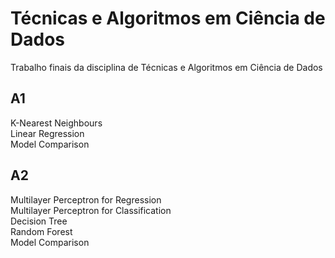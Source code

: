 # Técnicas e Algoritmos em Ciência de Dados


Trabalho finais da disciplina de Técnicas e Algoritmos em Ciência de Dados

## A1
K-Nearest Neighbours  
Linear Regression  
Model Comparison  

## A2
Multilayer Perceptron for Regression  
Multilayer Perceptron for Classification  
Decision Tree  
Random Forest  
Model Comparison  
